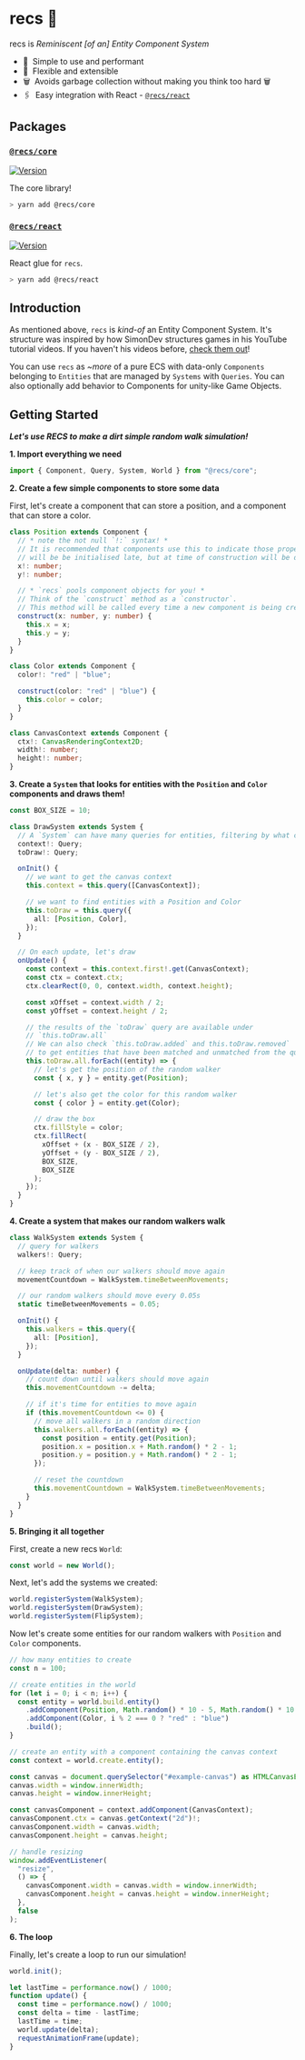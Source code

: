 # recs 🦖

recs is _Reminiscent [of an] Entity Component System_

- 🚀 ‎ Simple to use and performant
- 💪 ‎ Flexible and extensible
- 🗑️ ‎ Avoids garbage collection without making you think too hard 🗑️
- 🖇 ‎ Easy integration with React - [`@recs/react`](https://github.com/isaac-mason/recs/tree/main/packages/react)

## Packages

### [**`@recs/core`**](https://github.com/isaac-mason/recs/tree/main/packages/core)

[![Version](https://img.shields.io/npm/v/@recs/core)](https://www.npmjs.com/package/@recs/core)

The core library!

```bash
> yarn add @recs/core
```

### [**`@recs/react`**](https://github.com/isaac-mason/recs/tree/main/packages/react)

[![Version](https://img.shields.io/npm/v/@recs/react)](https://www.npmjs.com/package/@recs/react)

React glue for `recs`.

```bash
> yarn add @recs/react
```

## Introduction

As mentioned above, `recs` is _kind-of_ an Entity Component System. It's structure was inspired by how SimonDev structures games in his YouTube tutorial videos. If you haven't his videos before, [check them out](https://www.youtube.com/channel/UCEwhtpXrg5MmwlH04ANpL8A)!

You can use `recs` as _~more_ of a pure ECS with data-only `Components` belonging to `Entities` that are managed by `Systems` with `Queries`. You can also optionally add behavior to Components for unity-like Game Objects.

## Getting Started

**_Let's use RECS to make a dirt simple random walk simulation!_**

**1. Import everything we need**

```ts
import { Component, Query, System, World } from "@recs/core";
```

**2. Create a few simple components to store some data**

First, let's create a component that can store a position, and a component that can store a color.

```ts
class Position extends Component {
  // * note the not null `!:` syntax! *
  // It is recommended that components use this to indicate those properties
  // will be be initialised late, but at time of construction will be defined.
  x!: number;
  y!: number;

  // * `recs` pools component objects for you! *
  // Think of the `construct` method as a `constructor`.
  // This method will be called every time a new component is being created or re-used
  construct(x: number, y: number) {
    this.x = x;
    this.y = y;
  }
}

class Color extends Component {
  color!: "red" | "blue";

  construct(color: "red" | "blue") {
    this.color = color;
  }
}

class CanvasContext extends Component {
  ctx!: CanvasRenderingContext2D;
  width!: number;
  height!: number;
}
```

**3. Create a `System` that looks for entities with the `Position` and `Color` components and draws them!**

```ts
const BOX_SIZE = 10;

class DrawSystem extends System {
  // A `System` can have many queries for entities, filtering by what components they have
  context!: Query;
  toDraw!: Query;

  onInit() {
    // we want to get the canvas context
    this.context = this.query([CanvasContext]);

    // we want to find entities with a Position and Color
    this.toDraw = this.query({
      all: [Position, Color],
    });
  }

  // On each update, let's draw
  onUpdate() {
    const context = this.context.first!.get(CanvasContext);
    const ctx = context.ctx;
    ctx.clearRect(0, 0, context.width, context.height);

    const xOffset = context.width / 2;
    const yOffset = context.height / 2;

    // the results of the `toDraw` query are available under
    // `this.toDraw.all`
    // We can also check `this.toDraw.added` and this.toDraw.removed`
    // to get entities that have been matched and unmatched from the query
    this.toDraw.all.forEach((entity) => {
      // let's get the position of the random walker
      const { x, y } = entity.get(Position);

      // let's also get the color for this random walker
      const { color } = entity.get(Color);

      // draw the box
      ctx.fillStyle = color;
      ctx.fillRect(
        xOffset + (x - BOX_SIZE / 2),
        yOffset + (y - BOX_SIZE / 2),
        BOX_SIZE,
        BOX_SIZE
      );
    });
  }
}
```

**4. Create a system that makes our random walkers walk**

```ts
class WalkSystem extends System {
  // query for walkers
  walkers!: Query;

  // keep track of when our walkers should move again
  movementCountdown = WalkSystem.timeBetweenMovements;

  // our random walkers should move every 0.05s
  static timeBetweenMovements = 0.05;

  onInit() {
    this.walkers = this.query({
      all: [Position],
    });
  }

  onUpdate(delta: number) {
    // count down until walkers should move again
    this.movementCountdown -= delta;

    // if it's time for entities to move again
    if (this.movementCountdown <= 0) {
      // move all walkers in a random direction
      this.walkers.all.forEach((entity) => {
        const position = entity.get(Position);
        position.x = position.x + Math.random() * 2 - 1;
        position.y = position.y + Math.random() * 2 - 1;
      });

      // reset the countdown
      this.movementCountdown = WalkSystem.timeBetweenMovements;
    }
  }
}
```

**5. Bringing it all together**

First, create a new recs `World`:

```ts
const world = new World();
```

Next, let's add the systems we created:

```ts
world.registerSystem(WalkSystem);
world.registerSystem(DrawSystem);
world.registerSystem(FlipSystem);
```

Now let's create some entities for our random walkers with `Position` and `Color` components.

```ts
// how many entities to create
const n = 100;

// create entities in the world
for (let i = 0; i < n; i++) {
  const entity = world.build.entity()
    .addComponent(Position, Math.random() * 10 - 5, Math.random() * 10 - 5);
    .addComponent(Color, i % 2 === 0 ? "red" : "blue")
    .build();
}

// create an entity with a component containing the canvas context
const context = world.create.entity();

const canvas = document.querySelector("#example-canvas") as HTMLCanvasElement;
canvas.width = window.innerWidth;
canvas.height = window.innerHeight;

const canvasComponent = context.addComponent(CanvasContext);
canvasComponent.ctx = canvas.getContext("2d")!;
canvasComponent.width = canvas.width;
canvasComponent.height = canvas.height;

// handle resizing
window.addEventListener(
  "resize",
  () => {
    canvasComponent.width = canvas.width = window.innerWidth;
    canvasComponent.height = canvas.height = window.innerHeight;
  },
  false
);
```

**6. The loop**

Finally, let's create a loop to run our simulation!

```ts
world.init();

let lastTime = performance.now() / 1000;
function update() {
  const time = performance.now() / 1000;
  const delta = time - lastTime;
  lastTime = time;
  world.update(delta);
  requestAnimationFrame(update);
}
```
